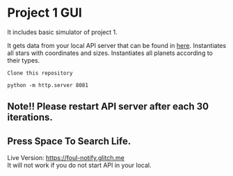 Project 1 GUI 
=================

It includes basic simulator of project 1.

It gets data from your local API server that can be found in <a href="https://github.com/Omerdogan3/project-1-API">here</a>.
Instantiates all stars with coordinates and sizes.
Instantiates all planets according to their types.

```
Clone this repository
```
```
python -m http.server 8081
```
## Note!! Please restart API server after each 30 iterations.
## Press Space To Search Life.

Live Version: https://foul-notify.glitch.me </br>
It will not work if you do not start API in your local.
